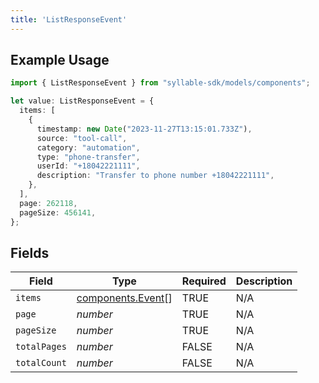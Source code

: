 ```yaml
---
title: 'ListResponseEvent'
---
```


## Example Usage

```typescript
import { ListResponseEvent } from "syllable-sdk/models/components";

let value: ListResponseEvent = {
  items: [
    {
      timestamp: new Date("2023-11-27T13:15:01.733Z"),
      source: "tool-call",
      category: "automation",
      type: "phone-transfer",
      userId: "+18042221111",
      description: "Transfer to phone number +18042221111",
    },
  ],
  page: 262118,
  pageSize: 456141,
};
```

## Fields

| Field                                                  | Type                                                   | Required                                               | Description                                            |
| ------------------------------------------------------ | ------------------------------------------------------ | ------------------------------------------------------ | ------------------------------------------------------ |
| `items`                                                | [components.Event](/sdk-docs/models/components/event)[] | TRUE                                     | N/A                                                    |
| `page`                                                 | *number*                                               | TRUE                                     | N/A                                                    |
| `pageSize`                                             | *number*                                               | TRUE                                     | N/A                                                    |
| `totalPages`                                           | *number*                                               | FALSE                                     | N/A                                                    |
| `totalCount`                                           | *number*                                               | FALSE                                     | N/A                                                    |